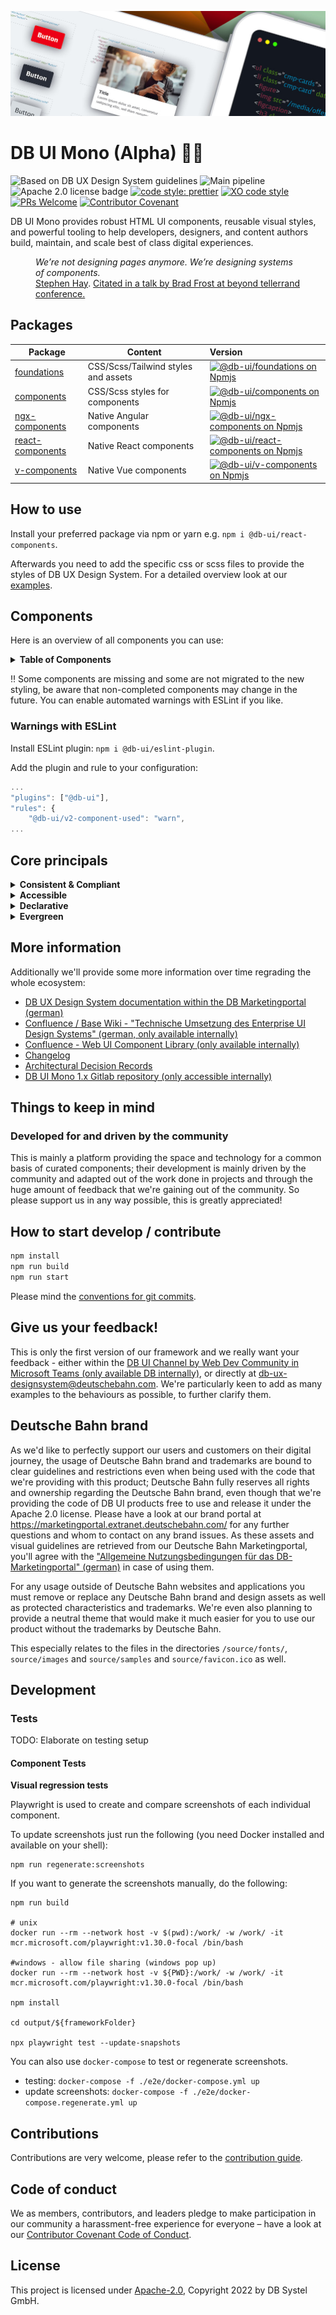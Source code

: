 <!-- markdownlint-configure-file { "MD013": false, "MD041":false } -->
<!-- markdownlint-disable MD033 MD010 -->

<img src="docs/images/header_image_0.guetzli.jpg" alt="" srcset="docs/images/header_image_0.guetzli.2x.jpg 2x, docs/images/header_image_0.guetzli.3x.jpg 3x"> <!-- width="830" height="276" //-->

# DB UI Mono (Alpha) 🚂💖

![Based on DB UX Design System guidelines](https://img.shields.io/badge/Based%20on-DB%20Design%20System%20UX%20Guides%20%2B%20Standards-d7dce1.svg)
![Main pipeline](https://github.com/db-ui/mono/actions/workflows/default.yml/badge.svg)
![Apache 2.0 license badge](https://img.shields.io/badge/License-Apache_2.0-blue.svg)
[![code style: prettier](https://img.shields.io/badge/code_style-prettier-ff69b4.svg?style=flat-square)](https://github.com/prettier/prettier)
[![XO code style](https://img.shields.io/badge/code_style-XO-5ed9c7.svg)](https://github.com/xojs/xo)
[![PRs Welcome](https://img.shields.io/badge/PRs-welcome-brightgreen.svg?style=flat-square)](http://makeapullrequest.com)
[![Contributor Covenant](https://img.shields.io/badge/Contributor%20Covenant-2.0-4baaaa.svg)](CODE-OF-CONDUCT.md)

DB UI Mono provides robust HTML UI components, reusable visual styles, and powerful tooling to help developers,
designers, and content authors build, maintain, and scale best of class digital experiences.

<figure>
	<cite>We’re not designing pages anymore. We’re designing systems of components.</cite>
	<figcaption><a href="https://bradfrost.com/blog/post/bdconf-stephen-hay-presents-responsive-design-workflow/" target="_blank" rel="noopener noreferrer">Stephen Hay</a>. <a href="https://vimeo.com/67476280" title="Brad Frosts at beyond tellerrand conference regarding Atomic Design" target="_blank" rel="noopener noreferrer">Citated in a talk by Brad Frost at beyond tellerrand conference.</a></figcaption>
</figure>

## Packages

| Package                             | Content                             | Version                                                                                                                                                                                                              |
| ----------------------------------- | ----------------------------------- | :------------------------------------------------------------------------------------------------------------------------------------------------------------------------------------------------------------------- |
| [foundations](packages/foundations) | CSS/Scss/Tailwind styles and assets | [![@db-ui/foundations on Npmjs](https://img.shields.io/npm/v/@db-ui/foundations.svg?color=rgb%28237%2C%2028%2C%2036%29 "npm version")](https://npmjs.com/package/@db-ui/foundations "DB UI – on NPM")                |
| [components](packages/components)   | CSS/Scss styles for components      | [![@db-ui/components on Npmjs](https://img.shields.io/npm/v/@db-ui/components.svg?color=rgb%28237%2C%2028%2C%2036%29 "npm version")](https://npmjs.com/package/@db-ui/components "DB UI – on NPM")                   |
| [ngx-components](output/angular)    | Native Angular components           | [![@db-ui/ngx-components on Npmjs](https://img.shields.io/npm/v/@db-ui/ngx-components.svg?color=rgb%28237%2C%2028%2C%2036%29 "npm version")](https://npmjs.com/package/@db-ui/ngx-components "DB UI – on NPM")       |
| [react-components](output/react)    | Native React components             | [![@db-ui/react-components on Npmjs](https://img.shields.io/npm/v/@db-ui/react-components.svg?color=rgb%28237%2C%2028%2C%2036%29 "npm version")](https://npmjs.com/package/@db-ui/react-components "DB UI – on NPM") |
| [v-components](output/vue/vue3)     | Native Vue components               | [![@db-ui/v-components on Npmjs](https://img.shields.io/npm/v/@db-ui/v-components.svg?color=rgb%28237%2C%2028%2C%2036%29 "npm version")](https://npmjs.com/package/@db-ui/v-components "DB UI – on NPM")             |

## How to use

Install your preferred package via npm or yarn e.g. `npm i @db-ui/react-components`.

Afterwards you need to add the specific css or scss files to provide the styles of DB UX Design System.
For a detailed overview look at our [examples](examples).

## Components

Here is an overview of all components you can use:

<details>
  <summary><strong>Table of Components</strong></summary>

| Name                                                  | Category          | Inside Repo | Styling | Complete | Planned for beta |
| ----------------------------------------------------- | ----------------- | :---------: | :-----: | :------: | :--------------: |
| Accordion                                             | 04 - Data-Display |     ❌      |   ❌    |    ❌    |        ✅        |
| Alert                                                 | 05 - Feedback     |     ❌      |   ❌    |    ❌    |        ✅        |
| Avatar                                                | 04 - Data-Display |     ❌      |   ❌    |    ❌    |        ❌        |
| Backdrop                                              | 06 - Utility      |     ❌      |   ❌    |    ❌    |        ✅        |
| Badge                                                 | 05 - Feedback     |     ❌      |   ❌    |    ❌    |        ✅        |
| Bottom-Navigation                                     | 02 - Action       |     ❌      |   ❌    |    ❌    |        ❌        |
| Breadcrumbs                                           | 02 - Action       |     ❌      |   ❌    |    ❌    |        ✅        |
| [Button](packages/components/src/components/button)   | 02 - Action       |     ✅      |   v3    |    ❌    |        ✅        |
| Button-Group                                          | 02 - Action       |     ❌      |   ❌    |    ❌    |        ❌        |
| [Card](packages/components/src/components/card)       | 01 - Layout       |     ✅      |   v3    |    ❌    |        ✅        |
| Carousel                                              | 06 - Utility      |     ❌      |   ❌    |    ❌    |        ❌        |
| Checkbox                                              | 03 - Data-Input   |     ❌      |   ❌    |    ❌    |        ✅        |
| Combobox                                              | 03 - Data-Input   |     ❌      |   ❌    |    ❌    |        ❌        |
| Container                                             | 01 - Layout       |     ❌      |   ❌    |    ❌    |        ❌        |
| Date-Picker                                           | 03 - Data-Input   |     ❌      |   ❌    |    ❌    |        ❌        |
| [Divider](packages/components/src/components/divider) | 01 - Layout       |     ✅      |   v3    |    ❌    |        ✅        |
| Drawer                                                | 01 - Layout       |     ❌      |   ❌    |    ❌    |        ✅        |
| Dropdown                                              | 06 - Utility      |     ❌      |   ❌    |    ❌    |        ✅        |
| Floating-Button                                       | 02 - Action       |     ❌      |   ❌    |    ❌    |        ❌        |
| Footer                                                | 01 - Layout       |     ❌      |   ❌    |    ❌    |        ✅        |
| Grid                                                  | 01 - Layout       |     ❌      |   ❌    |    ❌    |        ✅        |
| Header                                                | 01 - Layout       |     ❌      |   ❌    |    ❌    |        ✅        |
| [Icons](packages/components/src/components/icon)      | 04 - Data-Display |     ✅      |   v3    |    ✅    |        ✅        |
| Image                                                 | 04 - Data-Display |     ❌      |   ❌    |    ❌    |        ✅        |
| Indicator                                             | 04 - Data-Display |     ❌      |   ❌    |    ❌    |        ❌        |
| Infotext                                              | 04 - Data-Display |     ❌      |   ❌    |    ❌    |        ✅        |
| [Input](packages/components/src/components/input)     | 03 - Data-Input   |     ✅      |   v3    |    ❌    |        ✅        |
| Link                                                  | 02 - Action       |     ❌      |   ❌    |    ❌    |        ✅        |
| List-Item                                             | 04 - Data-Display |     ❌      |   ❌    |    ❌    |        ✅        |
| Menu                                                  | 02 - Action       |     ❌      |   ❌    |    ❌    |        ✅        |
| Modal                                                 | 06 - Utility      |     ❌      |   ❌    |    ❌    |        ✅        |
| Notification                                          | 05 - Feedback     |     ❌      |   ❌    |    ❌    |        ✅        |
| Numbers-Field                                         | 03 - Data-Input   |     ❌      |   ❌    |    ❌    |        ❌        |
| Pagination                                            | 02 - Action       |     ❌      |   ❌    |    ❌    |        ❌        |
| Popover                                               | 06 - Utility      |     ❌      |   ❌    |    ❌    |        ❌        |
| Progress                                              | 05 - Feedback     |     ❌      |   ❌    |    ❌    |        ❌        |
| [Radio](packages/components/src/components/radio)     | 03 - Data-Input   |     ✅      |   v3    |    ❌    |        ✅        |
| Rating                                                | 03 - Data-Input   |     ❌      |   ❌    |    ❌    |        ❌        |
| Section                                               | 01 - Layout       |     ❌      |   ❌    |    ❌    |        ✅        |
| Select                                                | 03 - Data-Input   |     ❌      |   ❌    |    ❌    |        ✅        |
| Skeleton                                              | 05 - Feedback     |     ❌      |   ❌    |    ❌    |        ❌        |
| Slider                                                | 03 - Data-Input   |     ❌      |   ❌    |    ❌    |        ❌        |
| Spinner                                               | 05 - Feedback     |     ❌      |   ❌    |    ❌    |        ❌        |
| Stack/List                                            | 06 - Utility      |     ❌      |   ❌    |    ❌    |        ✅        |
| Stepper                                               | 02 - Action       |     ❌      |   ❌    |    ❌    |        ❌        |
| Switch                                                | 02 - Action       |     ❌      |   ❌    |    ❌    |        ❌        |
| Table                                                 | 04 - Data-Display |     ❌      |   ❌    |    ❌    |        ❌        |
| [Tabs](packages/components/src/components/tabs)       | 04 - Data-Display |     ✅      |   v2    |    ❌    |        ❌        |
| [Tag](packages/components/src/components/tag)         | 04 - Data-Display |     ✅      |   v3    |    ❌    |        ✅        |
| Text                                                  | 04 - Data-Display |     ❌      |   ❌    |    ❌    |        ✅        |
| Textarea                                              | 03 - Data-Input   |     ❌      |   ❌    |    ❌    |        ✅        |
| Timeline                                              | 04 - Data-Display |     ❌      |   ❌    |    ❌    |        ❌        |
| Time-Picker                                           | 03 - Data-Input   |     ❌      |   ❌    |    ❌    |        ❌        |
| Toggle-Button                                         | 02 - Action       |     ❌      |   ❌    |    ❌    |        ❌        |
| Tooltip                                               | 04 - Data-Display |     ❌      |   ❌    |    ❌    |        ❌        |
| Tree                                                  | 04 - Data-Display |     ❌      |   ❌    |    ❌    |        ❌        |
| Upload                                                | 03 - Data-Input   |     ❌      |   ❌    |    ❌    |        ❌        |

</details>

‼ Some components are missing and some are not migrated to the new styling, be aware that non-completed components may change in the future. You can enable automated warnings with ESLint if you like.

### Warnings with ESLint

Install ESLint plugin: `npm i @db-ui/eslint-plugin`.

Add the plugin and rule to your configuration:

```js
...
"plugins": ["@db-ui"],
"rules": {
	"@db-ui/v2-component-used": "warn",
...
```

## Core principals

<details>
  <summary><strong>
	Consistent & Compliant
	</strong></summary>

DB UI Mono is based on the [DB UX Design System](https://marketingportal.extranet.deutschebahn.com/marketingportal/Design-Anwendungen/DB-UX-Design-System/Design-fuer-Apps-Web/UI-Komponenten),
that are the guidelines for any Personenverkehr Customer and Deutsche Bahn Enterprise website and web applications.

</details>

<details>
  <summary><strong>Accessible</strong></summary>

DB UI Mono leverages semantic HTML, ARIA roles, states and properties to apply our styles wherever possible, thus
enforcing correct, accessible markup. And we're quality checking this in partnership with
the [Team Digital Accessibility](https://db.de/8pei5n).

</details>
<details>
  <summary><strong>Declarative</strong></summary>

DB UI Mono uses declarative selectors instead of visual helpers to ensure our HTML class names and structure are human
read- and understandable, lean, performant and so much easier to update.

</details>
<details>
  <summary><strong>Evergreen</strong></summary>

As [DB UX Design System](https://marketingportal.extranet.deutschebahn.com/marketingportal/Design-Anwendungen/DB-UX-Design-System/Design-fuer-Apps-Web/UI-Komponenten) evolves, so does DB UI
Mono, meaning apps only need to keep their DB UI Mono package updated to ensure the latest look and feel.

</details>

## More information

Additionally we'll provide some more information over time regrading the whole ecosystem:

-   [DB UX Design System documentation within the DB Marketingportal (german)](https://marketingportal.extranet.deutschebahn.com/marketingportal/Design-Anwendungen/DB-UX-Design-System/Design-fuer-Apps-Web/UI-Komponenten)
-   [Confluence / Base Wiki - "Technische Umsetzung des Enterprise UI Design Systems" (german, only available internally)](https://db.de/pu8moh)
-   [Confluence - Web UI Component Library (only available internally)](https://db.de/1tyr73)
-   [Changelog](https://github.com/db-ui/core/blob/main/CHANGELOG.md)
-   [Architectural Decision Records](https://github.com/db-ui/core/tree/main/docs/adr)
-   [DB UI Mono 1.x Gitlab repository (only accessible internally)](https://db.de/4cwtyn/)

## Things to keep in mind

### Developed for and driven by the community

This is mainly a platform providing the space and technology for a common basis of curated components; their development
is mainly driven by the community and adapted out of the work done in projects and through the huge amount of feedback
that we're gaining out of the community. So please support us in any way possible, this is greatly appreciated!

## How to start develop / contribute

```Bash
npm install
npm run build
npm run start
```

Please mind the [conventions for git commits](/docs/conventions.adoc#user-content-git-commits-conventions).

<!-- markdownlint-disable MD026 -->

## Give us your feedback!

<!-- markdownlint-disable MD026 -->

<!-- markdownlint-disable MD033 -->

This is only the first version of our framework and we really want your feedback - either within
the <a href="https://db.de/krnm74" target="_blank" rel="noopener noreferrer">DB UI Channel by Web Dev Community in
Microsoft Teams (only available DB internally)</a>, or directly
at [db-ux-designsystem@deutschebahn.com](mailto:db-ux-designsystem@deutschebahn.com). <!-- markdownlint-disable MD033 -->
We're particularly keen to add as many examples to the behaviours as possible, to further clarify them.

## Deutsche Bahn brand

As we'd like to perfectly support our users and customers on their digital journey, the usage of Deutsche Bahn brand and
trademarks are bound to clear guidelines and restrictions even when being used with the code that we're providing with
this product; Deutsche Bahn fully reserves all rights and ownership regarding the Deutsche Bahn brand, even though that
we're providing the code of DB UI products free to use and release it under the Apache 2.0 license.
Please have a look at our brand portal at <https://marketingportal.extranet.deutschebahn.com/> for any further questions
and whom to contact on any brand issues. As these assets and visual guidelines are retrieved from our Deutsche Bahn
Marketingportal, you'll agree with
the ["Allgemeine Nutzungsbedingungen für das DB-Marketingportal" (german)](https://marketingportal.extranet.deutschebahn.com/marketingportal/Nutzungsbedingungen-9702684#)
in case of using them.

For any usage outside of Deutsche Bahn websites and applications you must remove or replace any Deutsche Bahn brand and
design assets as well as protected characteristics and trademarks. We're even also planning to provide a neutral theme
that would make it much easier for you to use our product without the trademarks by Deutsche Bahn.

This especially relates to the files in the directories `/source/fonts/`, `source/images` and `source/samples`
and `source/favicon.ico` as well.

## Development

### Tests

TODO: Elaborate on testing setup

#### Component Tests

**Visual regression tests**

Playwright is used to create and compare screenshots of each individual component.

To update screenshots just run the following (you need Docker installed and available on your shell):

```shell
npm run regenerate:screenshots
```

If you want to generate the screenshots manually, do the following:

```shell
npm run build

# unix
docker run --rm --network host -v $(pwd):/work/ -w /work/ -it mcr.microsoft.com/playwright:v1.30.0-focal /bin/bash

#windows - allow file sharing (windows pop up)
docker run --rm --network host -v ${PWD}:/work/ -w /work/ -it mcr.microsoft.com/playwright:v1.30.0-focal /bin/bash

npm install

cd output/${frameworkFolder}

npx playwright test --update-snapshots
```

You can also use `docker-compose` to test or regenerate screenshots.

-   testing: `docker-compose -f ./e2e/docker-compose.yml up`
-   update screenshots: `docker-compose -f ./e2e/docker-compose.regenerate.yml up`

## Contributions

Contributions are very welcome, please refer to the [contribution guide](CONTRIBUTING.md).

## Code of conduct

We as members, contributors, and leaders pledge to make participation in our
community a harassment-free experience for everyone – have a look at
our [Contributor Covenant Code of Conduct](CODE-OF-CONDUCT.md).

## License

This project is licensed under [Apache-2.0](LICENSE), Copyright 2022 by DB Systel GmbH.
